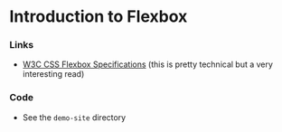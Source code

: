 # Introduction to Flexbox

### Links

- [W3C CSS Flexbox Specifications](https://www.w3.org/TR/css-flexbox-1/) (this is pretty technical but a very interesting read)

### Code

- See the `demo-site` directory

